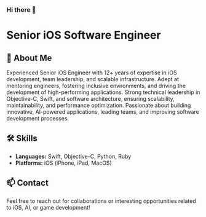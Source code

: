 ### Hi there 👋

# Senior iOS Software Engineer

## 👋 About Me
Experienced Senior iOS Engineer with 12+ years of expertise in iOS development, team leadership, and scalable
infrastructure. Adept at mentoring engineers, fostering inclusive environments, and driving the development of
high-performing applications. Strong technical leadership in Objective-C, Swift, and software architecture, ensuring
scalability, maintainability, and performance optimization. Passionate about building innovative, AI-powered applications,
leading teams, and improving software development processes.

## 🛠️ Skills
- **Languages:** Swift, Objective-C, Python, Ruby
- **Platforms:** iOS (iPhone, iPad, MacOS)

## 📫 Contact
Feel free to reach out for collaborations or interesting opportunities related to iOS, AI, or game development!

